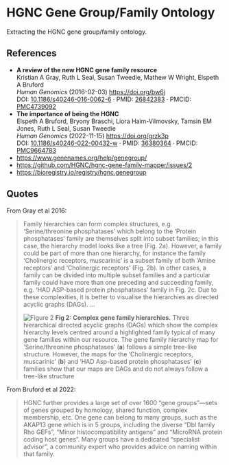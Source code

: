 # HGNC Gene Group/Family Ontology

Extracting the HGNC gene group/family ontology.

## References

- **A review of the new HGNC gene family resource**  
Kristian A Gray, Ruth L Seal, Susan Tweedie, Mathew W Wright, Elspeth A Bruford  
*Human Genomics* (2016-02-03) <https://doi.org/bw6j>  
DOI: [10.1186/s40246-016-0062-6](https://doi.org/10.1186/s40246-016-0062-6) · PMID: [26842383](https://www.ncbi.nlm.nih.gov/pubmed/26842383) · PMCID: [PMC4739092](https://www.ncbi.nlm.nih.gov/pmc/articles/PMC4739092)
- **The importance of being the HGNC**  
Elspeth A Bruford, Bryony Braschi, Liora Haim-Vilmovsky, Tamsin EM Jones, Ruth L Seal, Susan Tweedie  
*Human Genomics* (2022-11-15) <https://doi.org/grzk3p>  
DOI: [10.1186/s40246-022-00432-w](https://doi.org/10.1186/s40246-022-00432-w) · PMID: [36380364](https://www.ncbi.nlm.nih.gov/pubmed/36380364) · PMCID: [PMC9664783](https://www.ncbi.nlm.nih.gov/pmc/articles/PMC9664783)
- https://www.genenames.org/help/genegroup/
- https://github.com/HGNC/hgnc-gene-family-mapper/issues/2
- https://bioregistry.io/registry/hgnc.genegroup


## Quotes

From Gray et al 2016:

> Family hierarchies can form complex structures, e.g. ‘Serine/threonine phosphatases’ which belong to the ‘Protein phosphatases’ family are themselves split into subset families; in this case, the hierarchy model looks like a tree (Fig. 2a). However, a family could be part of more than one hierarchy, for instance the family ‘Cholinergic receptors, muscarinic’ is a subset family of both ‘Amine receptors’ and ‘Cholinergic receptors’ (Fig. 2b). In other cases, a family can be divided into multiple subset families and a particular family could have more than one preceding and succeeding family, e.g. ‘HAD ASP-based protein phosphatases’ family in Fig. 2c. Due to these complexities, it is better to visualise the hierarchies as directed acyclic graphs (DAGs). ...
>
> ![Figure 2](https://www.ncbi.nlm.nih.gov/pmc/articles/PMC4739092/bin/40246_2016_62_Fig2_HTML.jpg)
> **Fig 2: Complex gene family hierarchies.** Three hierarchical directed acyclic graphs (DAGs) which show the complex hierarchy levels centred around a highlighted family typical of many gene families within our resource. The gene family hierarchy map for ‘Serine/threonine phosphatases’ (**a**) follows a simple tree-like structure. However, the maps for the ‘Cholinergic receptors, muscarinic’ (**b**) and ‘HAD Asp-based protein phosphatases’ (**c**) families show that our maps are DAGs and do not always follow a tree-like structure


From Bruford et al 2022:

> HGNC further provides a large set of over 1600 “gene groups”—sets of genes grouped by homology, shared function, complex membership, etc. One gene can belong to many groups, such as the AKAP13 gene which is in 5 groups, including the diverse “Dbl family Rho GEFs”, “Minor histocompatibility antigens” and “MicroRNA protein coding host genes”. Many groups have a dedicated “specialist advisor”, a community expert who provides advice on naming within that family.

